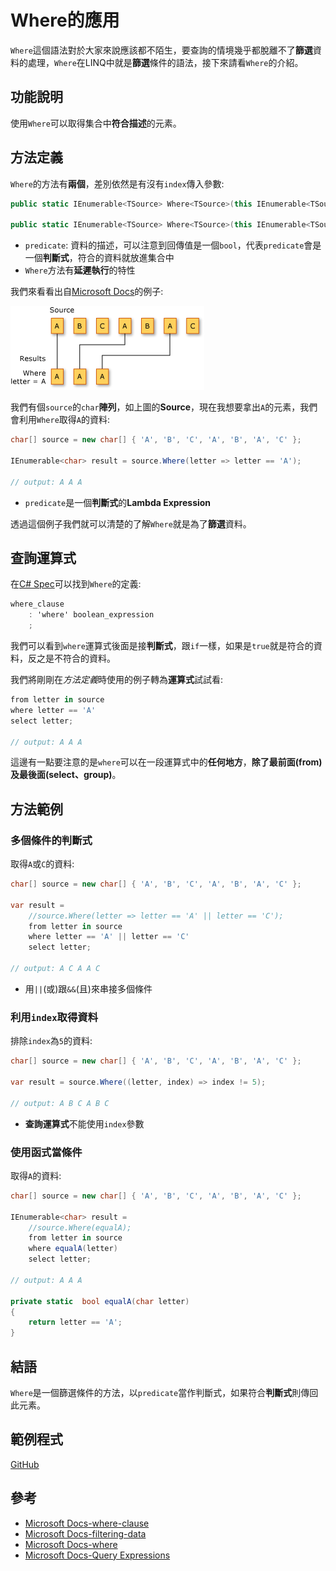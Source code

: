 # Where的應用
`Where`這個語法對於大家來說應該都不陌生，要查詢的情境幾乎都脫離不了**篩選**資料的處理，`Where`在LINQ中就是**篩選**條件的語法，接下來請看`Where`的介紹。

## 功能說明
使用`Where`可以取得集合中**符合描述**的元素。

## 方法定義
`Where`的方法有**兩個**，差別依然是有沒有`index`傳入參數: 
```C#
public static IEnumerable<TSource> Where<TSource>(this IEnumerable<TSource> source, Func<TSource, bool> predicate);

public static IEnumerable<TSource> Where<TSource>(this IEnumerable<TSource> source, Func<TSource, int, bool> predicate);
```

* `predicate`: 資料的描述，可以注意到回傳值是一個`bool`，代表`predicate`會是一個**判斷式**，符合的資料就放進集合中
* `Where`方法有**延遲執行**的特性

我們來看看出自[Microsoft Docs](https://docs.microsoft.com/zh-tw/dotnet/csharp/programming-guide/concepts/linq/filtering-data)的例子: 

![linq_filter](image/14_HowToUseWhere/linq_filter.png)

我們有個`source`的`char`**陣列**，如上圖的**Source**，現在我想要拿出`A`的元素，我們會利用`Where`取得`A`的資料: 
```C#
char[] source = new char[] { 'A', 'B', 'C', 'A', 'B', 'A', 'C' };

IEnumerable<char> result = source.Where(letter => letter == 'A');

// output: A A A
```
* `predicate`是一個**判斷式**的**Lambda Expression**

透過這個例子我們就可以清楚的了解`Where`就是為了**篩選**資料。

## 查詢運算式
在[C# Spec](https://docs.microsoft.com/zh-tw/dotnet/csharp/language-reference/language-specification/expressions#query-expressions)可以找到`Where`的定義: 

```C#
where_clause
    : 'where' boolean_expression
    ;
```

我們可以看到`where`運算式後面是接**判斷式**，跟`if`一樣，如果是`true`就是符合的資料，反之是不符合的資料。

我們將剛剛在*方法定義*時使用的例子轉為**運算式**試試看: 
```C#
from letter in source
where letter == 'A'
select letter;

// output: A A A
```

這邊有一點要注意的是`where`可以在一段運算式中的**任何地方**，**除了最前面(from)及最後面(select、group)**。

## 方法範例
### 多個條件的判斷式
取得`A`或`C`的資料: 
```C#
char[] source = new char[] { 'A', 'B', 'C', 'A', 'B', 'A', 'C' };

var result = 
    //source.Where(letter => letter == 'A' || letter == 'C');
    from letter in source
    where letter == 'A' || letter == 'C'
    select letter;

// output: A C A A C
```
* 用`||`(或)跟`&&`(且)來串接多個條件

### 利用`index`取得資料
排除`index`為`5`的資料: 
```C#
char[] source = new char[] { 'A', 'B', 'C', 'A', 'B', 'A', 'C' };

var result = source.Where((letter, index) => index != 5);

// output: A B C A B C
```
* **查詢運算式**不能使用`index`參數

### 使用函式當條件
取得`A`的資料: 
```C#
char[] source = new char[] { 'A', 'B', 'C', 'A', 'B', 'A', 'C' };

IEnumerable<char> result =
    //source.Where(equalA);
    from letter in source
    where equalA(letter)
    select letter;

// output: A A A

private static  bool equalA(char letter)
{
    return letter == 'A';
}
```

## 結語
`Where`是一個篩選條件的方法，以`predicate`當作判斷式，如果符合**判斷式**則傳回此元素。

## 範例程式
[GitHub](https://github.com/peterhpchen/DigDeeperLINQ/tree/14_HowToUseWhere/demo/14_HowToUseWhere)

## 參考
* [Microsoft Docs-where-clause](https://docs.microsoft.com/zh-tw/dotnet/csharp/language-reference/keywords/where-clause)
* [Microsoft Docs-filtering-data](https://docs.microsoft.com/en-us/dotnet/csharp/programming-guide/concepts/linq/filtering-data)
* [Microsoft Docs-where](https://docs.microsoft.com/en-us/dotnet/api/system.linq.enumerable.where?view=netframework-4.7.1)
* [Microsoft Docs-Query Expressions](https://docs.microsoft.com/zh-tw/dotnet/csharp/language-reference/language-specification/expressions#query-expressions)